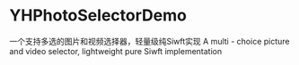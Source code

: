 # YHPhotoSelectorDemo
一个支持多选的图片和视频选择器，轻量级纯Siwft实现     A multi - choice picture and video selector, lightweight pure Siwft implementation
